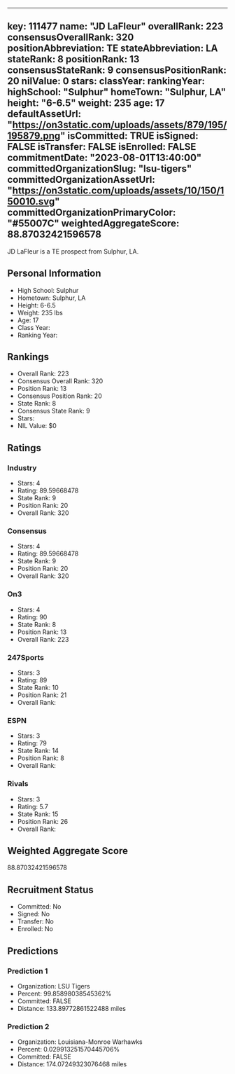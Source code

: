 ---
  key: 111477
  name: "JD LaFleur"
  overallRank: 223
  consensusOverallRank: 320
  positionAbbreviation: TE
  stateAbbreviation: LA
  stateRank: 8
  positionRank: 13
  consensusStateRank: 9
  consensusPositionRank: 20
  nilValue: 0
  stars: 
  classYear: 
  rankingYear: 
  highSchool: "Sulphur"
  homeTown: "Sulphur, LA"
  height: "6-6.5"
  weight: 235
  age: 17
  defaultAssetUrl: "https://on3static.com/uploads/assets/879/195/195879.png"
  isCommitted: TRUE
  isSigned: FALSE
  isTransfer: FALSE
  isEnrolled: FALSE
  commitmentDate: "2023-08-01T13:40:00"
  committedOrganizationSlug: "lsu-tigers"
  committedOrganizationAssetUrl: "https://on3static.com/uploads/assets/10/150/150010.svg"
  committedOrganizationPrimaryColor: "#55007C"
  weightedAggregateScore: 88.87032421596578
  ---
  
  JD LaFleur is a TE prospect from Sulphur, LA.
  
  ## Personal Information
  - High School: Sulphur
  - Hometown: Sulphur, LA
  - Height: 6-6.5
  - Weight: 235 lbs
  - Age: 17
  - Class Year: 
  - Ranking Year: 
  
  ## Rankings
  - Overall Rank: 223
  - Consensus Overall Rank: 320
  - Position Rank: 13
  - Consensus Position Rank: 20
  - State Rank: 8
  - Consensus State Rank: 9
  - Stars: 
  - NIL Value: $0
  
  ## Ratings
  
  ### Industry
  - Stars: 4
  - Rating: 89.59668478
  - State Rank: 9
  - Position Rank: 20
  - Overall Rank: 320
  
  ### Consensus
  - Stars: 4
  - Rating: 89.59668478
  - State Rank: 9
  - Position Rank: 20
  - Overall Rank: 320
  
  ### On3
  - Stars: 4
  - Rating: 90
  - State Rank: 8
  - Position Rank: 13
  - Overall Rank: 223
  
  ### 247Sports
  - Stars: 3
  - Rating: 89
  - State Rank: 10
  - Position Rank: 21
  - Overall Rank: 
  
  ### ESPN
  - Stars: 3
  - Rating: 79
  - State Rank: 14
  - Position Rank: 8
  - Overall Rank: 
  
  ### Rivals
  - Stars: 3
  - Rating: 5.7
  - State Rank: 15
  - Position Rank: 26
  - Overall Rank: 
  
  ## Weighted Aggregate Score
  88.87032421596578
  
  ## Recruitment Status
  - Committed: No
  - Signed: No
  - Transfer: No
  - Enrolled: No
  
  
  
  ## Predictions
  
  ### Prediction 1
  - Organization: LSU Tigers
  - Percent: 99.85898038545362%
  - Committed: FALSE
  - Distance: 133.89772861522488 miles
  
  ### Prediction 2
  - Organization: Louisiana-Monroe Warhawks
  - Percent: 0.029913251570445706%
  - Committed: FALSE
  - Distance: 174.07249323076468 miles
  